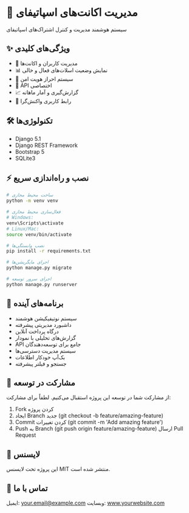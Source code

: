 # 🎵 مدیریت اکانت‌های اسپاتیفای
سیستم هوشمند مدیریت و کنترل اشتراک‌های اسپاتیفای

## ✨ ویژگی‌های کلیدی
- 👥 مدیریت کاربران و اکانت‌ها
- 📊 نمایش وضعیت اسلات‌های فعال و خالی
- 🔐 سیستم احراز هویت امن
- 🔄 API اختصاصی 
- 📈 گزارش‌گیری و آمار ماهانه
- 📱 رابط کاربری واکنش‌گرا

## 🛠️ تکنولوژی‌ها
- Django 5.1
- Django REST Framework
- Bootstrap 5
- SQLite3

## ⚡️ نصب و راه‌اندازی سریع


```bash
# ساخت محیط مجازی
python -m venv venv

# فعال‌سازی محیط مجازی 
# Windows:
venv\Scripts\activate
# Linux/Mac:
source venv/bin/activate

# نصب وابستگی‌ها
pip install -r requirements.txt

# اجرای مایگریشن‌ها
python manage.py migrate

# اجرای سرور توسعه
python manage.py runserver

```


## 🚀 برنامه‌های آینده
-    سیستم نوتیفیکیشن هوشمند
-   داشبورد مدیریتی پیشرفته
-    درگاه پرداخت آنلاین
-    گزارش‌های تحلیلی با نمودار
-    API جامع برای توسعه‌دهندگان
-    سیستم مدیریت دسترسی‌ها
-    بک‌آپ خودکار اطلاعات
-    جستجو و فیلتر پیشرفته


##  👥 مشارکت در توسعه

از مشارکت شما در توسعه این پروژه استقبال می‌کنیم. لطفاً برای مشارکت:

1. Fork کردن پروژه
2. ایجاد Branch جدید (git checkout -b feature/amazing-feature)
3. Commit کردن تغییرات (git commit -m 'Add amazing feature')
4. Push به Branch (git push origin feature/amazing-feature)
ارسال Pull Request

##  📝 لایسنس
این پروژه تحت لایسنس MIT منتشر شده است.

##  📧 تماس با ما
ایمیل: your.email@example.com
وبسایت: www.yourwebsite.com